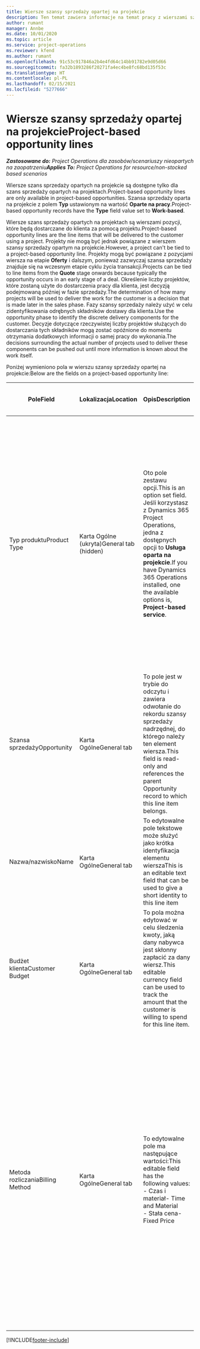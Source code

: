 ```yaml
---
title: Wiersze szansy sprzedaży opartej na projekcie
description: Ten temat zawiera informacje na temat pracy z wierszami szans sprzedaży opartych na projekcie.
author: rumant
manager: Annbe
ms.date: 10/01/2020
ms.topic: article
ms.service: project-operations
ms.reviewer: kfend
ms.author: rumant
ms.openlocfilehash: 91c53c917846a2b4e4fd64c14bb91782e9d05d66
ms.sourcegitcommit: fa32b1893286f20271fa4ec4be8fc68bd135f53c
ms.translationtype: HT
ms.contentlocale: pl-PL
ms.lasthandoff: 02/15/2021
ms.locfileid: "5277666"
---
```

# <a name="project-based-opportunity-lines"></a><span data-ttu-id="03143-103">Wiersze szansy sprzedaży opartej na projekcie</span><span class="sxs-lookup"><span data-stu-id="03143-103">Project-based opportunity lines</span></span>

<span data-ttu-id="03143-104">_**Zastosowane do:** Project Operations dla zasobów/scenariuszy nieopartych na zaopatrzeniu_</span><span class="sxs-lookup"><span data-stu-id="03143-104">_**Applies To:** Project Operations for resource/non-stocked based scenarios_</span></span>


<span data-ttu-id="03143-105">Wiersze szans sprzedaży opartych na projekcie są dostępne tylko dla szans sprzedaży opartych na projektach.</span><span class="sxs-lookup"><span data-stu-id="03143-105">Project-based opportunity lines are only available in project-based opportunities.</span></span> <span data-ttu-id="03143-106">Szansa sprzedaży oparta na projekcie z polem **Typ** ustawionym na wartość **Oparte na pracy**.</span><span class="sxs-lookup"><span data-stu-id="03143-106">Project-based opportunity records have the **Type** field value set to **Work-based**.</span></span>

<span data-ttu-id="03143-107">Wiersze szans sprzedaży opartych na projektach są wierszami pozycji, które będą dostarczane do klienta za pomocą projektu.</span><span class="sxs-lookup"><span data-stu-id="03143-107">Project-based opportunity lines are the line items that will be delivered to the customer using a project.</span></span> <span data-ttu-id="03143-108">Projekty nie mogą być jednak powiązane z wierszem szansy sprzedaży opartym na projekcie.</span><span class="sxs-lookup"><span data-stu-id="03143-108">However, a project can't be tied to a project-based opportunity line.</span></span> <span data-ttu-id="03143-109">Projekty mogą być powiązane z pozycjami wiersza na etapie **Oferty** i dalszym, ponieważ zazwyczaj szansa sprzedaży znajduje się na wczesnym etapie cyklu życia transakcji.</span><span class="sxs-lookup"><span data-stu-id="03143-109">Projects can be tied to line items from the **Quote** stage onwards because typically the opportunity occurs in an early stage of a deal.</span></span> <span data-ttu-id="03143-110">Określenie liczby projektów, które zostaną użyte do dostarczenia pracy dla klienta, jest decyzją podejmowaną później w fazie sprzedaży.</span><span class="sxs-lookup"><span data-stu-id="03143-110">The determination of how many projects will be used to deliver the work for the customer is a decision that is made later in the sales phase.</span></span> <span data-ttu-id="03143-111">Fazy szansy sprzedaży należy użyć w celu zidentyfikowania odrębnych składników dostawy dla klienta.</span><span class="sxs-lookup"><span data-stu-id="03143-111">Use the opportunity phase to identify the discrete delivery components for the customer.</span></span> <span data-ttu-id="03143-112">Decyzje dotyczące rzeczywistej liczby projektów służących do dostarczania tych składników mogą zostać opóźnione do momentu otrzymania dodatkowych informacji o samej pracy do wykonania.</span><span class="sxs-lookup"><span data-stu-id="03143-112">The decisions surrounding the actual number of projects used to deliver these components can be pushed out until more information is known about the work itself.</span></span>

<span data-ttu-id="03143-113">Poniżej wymieniono pola w wierszu szansy sprzedaży opartej na projekcie:</span><span class="sxs-lookup"><span data-stu-id="03143-113">Below are the fields on a project-based opportunity line:</span></span>

| <span data-ttu-id="03143-114">**Pole**</span><span class="sxs-lookup"><span data-stu-id="03143-114">**Field**</span></span> | <span data-ttu-id="03143-115">**Lokalizacja**</span><span class="sxs-lookup"><span data-stu-id="03143-115">**Location**</span></span> | <span data-ttu-id="03143-116">**Opis**</span><span class="sxs-lookup"><span data-stu-id="03143-116">**Description**</span></span> | <span data-ttu-id="03143-117">**Wpływ zmian w dalszych etapach**</span><span class="sxs-lookup"><span data-stu-id="03143-117">**Downstream impact**</span></span> |
| --- | --- | --- | --- |
| <span data-ttu-id="03143-118">Typ produktu</span><span class="sxs-lookup"><span data-stu-id="03143-118">Product Type</span></span> | <span data-ttu-id="03143-119">Karta Ogólne (ukryta)</span><span class="sxs-lookup"><span data-stu-id="03143-119">General tab (hidden)</span></span> | <span data-ttu-id="03143-120">Oto pole zestawu opcji.</span><span class="sxs-lookup"><span data-stu-id="03143-120">This is an option set field.</span></span> <span data-ttu-id="03143-121">Jeśli korzystasz z Dynamics 365 Project Operations, jedna z dostępnych opcji to **Usługa oparta na projekcie**.</span><span class="sxs-lookup"><span data-stu-id="03143-121">If you have Dynamics 365 Operations installed, one the available options is, **Project-based service**.</span></span>  | <span data-ttu-id="03143-122">Wartość tego pola jest ustawiona na **Usługę opartą na projekcie** podczas tworzenia wiersza szansy sprzedaży opartej na projekcie z poziomu siatki wierszy opartych na projekcie w sekcji szansy sprzedaży.</span><span class="sxs-lookup"><span data-stu-id="03143-122">The value of this field is set to **Project-based service** when you create the project-based opportunity line from the project-based lines grid on the Opportunity.</span></span> <br> <span data-ttu-id="03143-123">Zmiana lub zastąpienie tej wartości spowoduje, że w wierszach opartych na projekcie nie zostaną włączone funkcje projektu.</span><span class="sxs-lookup"><span data-stu-id="03143-123">If you change or override this value, the project functionality won't be enabled on your project-based line items.</span></span> |
| <span data-ttu-id="03143-124">Szansa sprzedaży</span><span class="sxs-lookup"><span data-stu-id="03143-124">Opportunity</span></span> | <span data-ttu-id="03143-125">Karta Ogólne</span><span class="sxs-lookup"><span data-stu-id="03143-125">General tab</span></span> | <span data-ttu-id="03143-126">To pole jest w trybie do odczytu i zawiera odwołanie do rekordu szansy sprzedaży nadrzędnej, do którego należy ten element wiersza.</span><span class="sxs-lookup"><span data-stu-id="03143-126">This field is read-only and references the parent Opportunity record to which this line item belongs.</span></span> | <span data-ttu-id="03143-127">W tym polu nie ma wpływu zmian na dalsze etapy.</span><span class="sxs-lookup"><span data-stu-id="03143-127">There is no downstream impact of this field.</span></span> |
| <span data-ttu-id="03143-128">Nazwa/nazwisko</span><span class="sxs-lookup"><span data-stu-id="03143-128">Name</span></span> | <span data-ttu-id="03143-129">Karta Ogólne</span><span class="sxs-lookup"><span data-stu-id="03143-129">General tab</span></span> | <span data-ttu-id="03143-130">To edytowalne pole tekstowe może służyć jako krótka identyfikacja elementu wiersza</span><span class="sxs-lookup"><span data-stu-id="03143-130">This is an editable text field that can be used to give a short identity to this line item</span></span> | <span data-ttu-id="03143-131">Ta wartość jest przenoszona na wiersz oferty podczas tworzenia oferty na podstawie tej szansy sprzedaży</span><span class="sxs-lookup"><span data-stu-id="03143-131">This value is carried over to the quote line when you create a quote from this opportunity</span></span> |
| <span data-ttu-id="03143-132">Budżet klienta</span><span class="sxs-lookup"><span data-stu-id="03143-132">Customer Budget</span></span> | <span data-ttu-id="03143-133">Karta Ogólne</span><span class="sxs-lookup"><span data-stu-id="03143-133">General tab</span></span> | <span data-ttu-id="03143-134">To pola można edytować w celu śledzenia kwoty, jaką dany nabywca jest skłonny zapłacić za dany wiersz.</span><span class="sxs-lookup"><span data-stu-id="03143-134">This editable currency field can be used to track the amount that the customer is willing to spend for this line item.</span></span> | <span data-ttu-id="03143-135">Ta wartość jest przenoszona na odpowiedni wiersz oferty podczas tworzenia oferty na podstawie tej szansy sprzedaży</span><span class="sxs-lookup"><span data-stu-id="03143-135">This value is carried over to the corresponding field on the quote line when you create a quote from this opportunity</span></span> |
| <span data-ttu-id="03143-136">Metoda rozliczania</span><span class="sxs-lookup"><span data-stu-id="03143-136">Billing Method</span></span> | <span data-ttu-id="03143-137">Karta Ogólne</span><span class="sxs-lookup"><span data-stu-id="03143-137">General tab</span></span> | <span data-ttu-id="03143-138">To edytowalne pole ma następujące wartości:</span><span class="sxs-lookup"><span data-stu-id="03143-138">This editable field has the following values:</span></span></br><span data-ttu-id="03143-139">- Czas i materiał</span><span class="sxs-lookup"><span data-stu-id="03143-139">- Time and Material</span></span></br><span data-ttu-id="03143-140">- Stała cena</span><span class="sxs-lookup"><span data-stu-id="03143-140">- Fixed Price</span></span> | <span data-ttu-id="03143-141">Ta wartość jest przenoszona na odpowiedni wiersz oferty podczas tworzenia oferty na podstawie tej szansy sprzedaży.</span><span class="sxs-lookup"><span data-stu-id="03143-141">This value is carried over to the corresponding field on the quote line when you create a quote from this opportunity.</span></span> <span data-ttu-id="03143-142">Po utworzeniu wiersza oferty pole jest zablokowane i nie można go zmienić.</span><span class="sxs-lookup"><span data-stu-id="03143-142">After the quote line is created, the field is locked and can't be changed.</span></span> <span data-ttu-id="03143-143">Wartość tego pola należy przypisać możliwie najdokładniej.</span><span class="sxs-lookup"><span data-stu-id="03143-143">Assign this field value as accurately as possible.</span></span> <span data-ttu-id="03143-144">Jeśli zachodzi konieczność zmiany wartości tego pola w wierszu oferty, należy usunąć wiersz oferty i utworzyć go ponownie.</span><span class="sxs-lookup"><span data-stu-id="03143-144">If you need to change the value of this field on the quote line, delete and re-create the quote line.</span></span> |


[!INCLUDE[footer-include](../includes/footer-banner.md)]